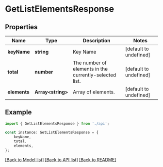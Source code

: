 # GetListElementsResponse


## Properties

Name | Type | Description | Notes
------------ | ------------- | ------------- | -------------
**keyName** | **string** | Key Name | [default to undefined]
**total** | **number** | The number of elements in the currently-selected list. | [default to undefined]
**elements** | **Array&lt;string&gt;** | Array of elements. | [default to undefined]

## Example

```typescript
import { GetListElementsResponse } from './api';

const instance: GetListElementsResponse = {
    keyName,
    total,
    elements,
};
```

[[Back to Model list]](../README.md#documentation-for-models) [[Back to API list]](../README.md#documentation-for-api-endpoints) [[Back to README]](../README.md)
